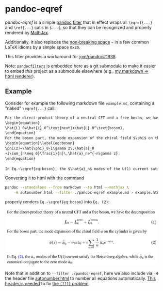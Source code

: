 # pandoc-eqref

*pandoc-eqref* is a simple [pandoc][] [filter][] that in effect wraps all `\eqref{...}`
and `\ref{...}` calls in `$...$`, so that they can be recognized and properly
rendered by [MathJax][].

Additionally, it also replaces the [non-breaking space][tilde] `~` in a few
common LaTeX idioms by a simple space `0x20`.

This filter provides a workaround for [jgm/pandoc#1938][1938].

Note: [`pandocfilters`][pf] is embedded here as a git submodule to make it
easier to embed *this* project as a submodule elsewhere
(e.g., [my markdown ⇒ html renderer][mdh]).

## Example

Consider for example the following markdown file `example.md`, containing a
"naked" `\eqref{...}` call:

```markdown
For the direct-product theory of a neutral CFT and a free boson, we have the decomposition
\begin{equation}
\hat{L}_0=\hat{L}_0^\text{neut}+\hat{L}_0^\text{boson}.
\end{equation}
For the boson part, the mode expansion of the chiral field $\phi$ on the cylinder is given by
\begin{equation}\label{eq:boson}
\phi(z)=\hat{\phi}_0-i\gamma z\,\hat{a}_0
+i\sum_{n\neq 0}\frac{1}{n}\,\hat{a}_ne^{-n\gamma z}.
\end{equation}

In Eq.~\eqref{eq:boson}, the $\hat{a}_n$ modes of the U(1) current satisfy the Heisenberg algebra, while $\hat{\phi}_0$ is the canonical conjugate to the zero mode $\hat{a}_0$.
```

Converting it to html with the command
```bash
pandoc --standalone --from markdown --to html --mathjax \
    -H autonumber.html --filter ./pandoc-eqref example.md > example.html
```
properly renders `Eq.~\eqref{eq:boson}` into `Eq. (2)`:

<p align="center">
  <img src="example.png"/>
</p>

Note that in addition to `--filter ./pandoc-eqref`, here we also include
via `-H` the header file [autonumber.html](autonumber.html) to number all
equations automatically.
[This header is needed][autonumber] to fix [the `(???)` problem][???].


[pandoc]: http://pandoc.org/index.html
[filter]: http://pandoc.org/scripting.html
[MathJax]: https://www.mathjax.org/
[tilde]: https://tex.stackexchange.com/a/41268
[pf]: https://github.com/jgm/pandocfilters
[1938]: https://github.com/jgm/pandoc/issues/1938
[mdh]: https://github.com/yangle/mdh
[autonumber]: http://docs.mathjax.org/en/latest/tex.html#automatic-equation-numbering
[???]: https://github.com/jgm/pandoc/issues/1938#issuecomment-74011358
